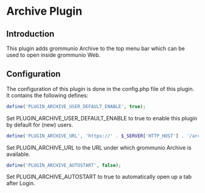 # Archive Plugin

## Introduction
This plugin adds grommunio Archive to the top menu bar which can be used to open inside grommunio Web.

## Configuration
The configuration of this plugin is done in the config.php file of this plugin. It contains the following defines:

```php
define('PLUGIN_ARCHIVE_USER_DEFAULT_ENABLE', true);
```
Set PLUGIN_ARCHIVE_USER_DEFAULT_ENABLE to true to enable this plugin by default for (new) users.

```php
define('PLUGIN_ARCHIVE_URL', 'https://' . $_SERVER['HTTP_HOST'] . '/archive/');
```
Set PLUGIN_ARCHIVE_URL to the URL under which grommunio Archive is available.

```php
define('PLUGIN_ARCHIVE_AUTOSTART', false);
```
Set PLUGIN_ARCHIVE_AUTOSTART to true to automatically open up a tab after Login.
